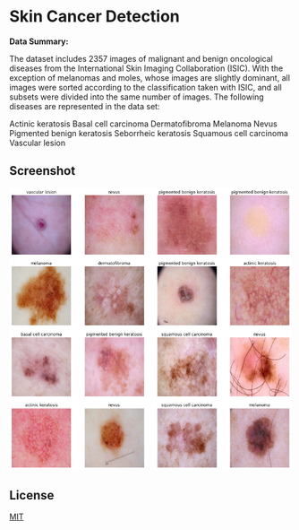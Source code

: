 
# Skin Cancer Detection

**Data Summary:**

The dataset includes 2357 images of malignant and benign oncological diseases from the International Skin Imaging Collaboration (ISIC). With the exception of melanomas and moles, whose images are slightly dominant, all images were sorted according to the classification taken with ISIC, and all subsets were divided into the same number of images. The following diseases are represented in the data set:

Actinic keratosis
Basal cell carcinoma
Dermatofibroma
Melanoma
Nevus
Pigmented benign keratosis
Seborrheic keratosis
Squamous cell carcinoma
Vascular lesion

## Screenshot

![Screenshot](https://github.com/heyakshayhere/skin_cancer_detection/blob/main/SKIN%20CANCER.png)

## License

[MIT](https://choosealicense.com/licenses/mit/)




